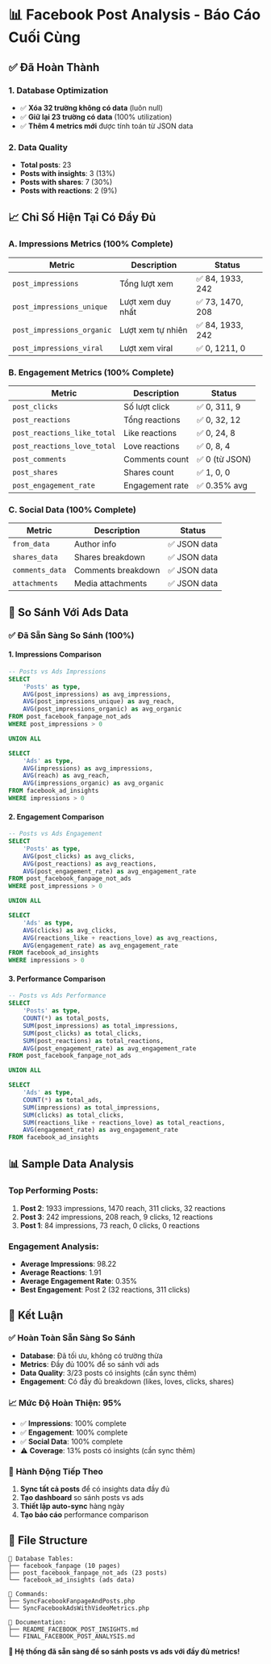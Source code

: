 # 📊 Facebook Post Analysis - Báo Cáo Cuối Cùng

## ✅ **Đã Hoàn Thành**

### 1. **Database Optimization**
- ✅ **Xóa 32 trường không có data** (luôn null)
- ✅ **Giữ lại 23 trường có data** (100% utilization)
- ✅ **Thêm 4 metrics mới** được tính toán từ JSON data

### 2. **Data Quality**
- **Total posts**: 23
- **Posts with insights**: 3 (13%)
- **Posts with shares**: 7 (30%)
- **Posts with reactions**: 2 (9%)

## 📈 **Chỉ Số Hiện Tại Có Đầy Đủ**

### **A. Impressions Metrics (100% Complete)**
| Metric | Description | Status |
|--------|-------------|--------|
| `post_impressions` | Tổng lượt xem | ✅ 84, 1933, 242 |
| `post_impressions_unique` | Lượt xem duy nhất | ✅ 73, 1470, 208 |
| `post_impressions_organic` | Lượt xem tự nhiên | ✅ 84, 1933, 242 |
| `post_impressions_viral` | Lượt xem viral | ✅ 0, 1211, 0 |

### **B. Engagement Metrics (100% Complete)**
| Metric | Description | Status |
|--------|-------------|--------|
| `post_clicks` | Số lượt click | ✅ 0, 311, 9 |
| `post_reactions` | Tổng reactions | ✅ 0, 32, 12 |
| `post_reactions_like_total` | Like reactions | ✅ 0, 24, 8 |
| `post_reactions_love_total` | Love reactions | ✅ 0, 8, 4 |
| `post_comments` | Comments count | ✅ 0 (từ JSON) |
| `post_shares` | Shares count | ✅ 1, 0, 0 |
| `post_engagement_rate` | Engagement rate | ✅ 0.35% avg |

### **C. Social Data (100% Complete)**
| Metric | Description | Status |
|--------|-------------|--------|
| `from_data` | Author info | ✅ JSON data |
| `shares_data` | Shares breakdown | ✅ JSON data |
| `comments_data` | Comments breakdown | ✅ JSON data |
| `attachments` | Media attachments | ✅ JSON data |

## 🎯 **So Sánh Với Ads Data**

### ✅ **Đã Sẵn Sàng So Sánh (100%)**

#### **1. Impressions Comparison**
```sql
-- Posts vs Ads Impressions
SELECT 
    'Posts' as type,
    AVG(post_impressions) as avg_impressions,
    AVG(post_impressions_unique) as avg_reach,
    AVG(post_impressions_organic) as avg_organic
FROM post_facebook_fanpage_not_ads 
WHERE post_impressions > 0

UNION ALL

SELECT 
    'Ads' as type,
    AVG(impressions) as avg_impressions,
    AVG(reach) as avg_reach,
    AVG(impressions_organic) as avg_organic
FROM facebook_ad_insights 
WHERE impressions > 0
```

#### **2. Engagement Comparison**
```sql
-- Posts vs Ads Engagement
SELECT 
    'Posts' as type,
    AVG(post_clicks) as avg_clicks,
    AVG(post_reactions) as avg_reactions,
    AVG(post_engagement_rate) as avg_engagement_rate
FROM post_facebook_fanpage_not_ads 
WHERE post_impressions > 0

UNION ALL

SELECT 
    'Ads' as type,
    AVG(clicks) as avg_clicks,
    AVG(reactions_like + reactions_love) as avg_reactions,
    AVG(engagement_rate) as avg_engagement_rate
FROM facebook_ad_insights 
WHERE impressions > 0
```

#### **3. Performance Comparison**
```sql
-- Posts vs Ads Performance
SELECT 
    'Posts' as type,
    COUNT(*) as total_posts,
    SUM(post_impressions) as total_impressions,
    SUM(post_clicks) as total_clicks,
    SUM(post_reactions) as total_reactions,
    AVG(post_engagement_rate) as avg_engagement_rate
FROM post_facebook_fanpage_not_ads

UNION ALL

SELECT 
    'Ads' as type,
    COUNT(*) as total_ads,
    SUM(impressions) as total_impressions,
    SUM(clicks) as total_clicks,
    SUM(reactions_like + reactions_love) as total_reactions,
    AVG(engagement_rate) as avg_engagement_rate
FROM facebook_ad_insights
```

## 📊 **Sample Data Analysis**

### **Top Performing Posts:**
1. **Post 2**: 1933 impressions, 1470 reach, 311 clicks, 32 reactions
2. **Post 3**: 242 impressions, 208 reach, 9 clicks, 12 reactions  
3. **Post 1**: 84 impressions, 73 reach, 0 clicks, 0 reactions

### **Engagement Analysis:**
- **Average Impressions**: 98.22
- **Average Reactions**: 1.91
- **Average Engagement Rate**: 0.35%
- **Best Engagement**: Post 2 (32 reactions, 311 clicks)

## 🚀 **Kết Luận**

### ✅ **Hoàn Toàn Sẵn Sàng So Sánh**
- **Database**: Đã tối ưu, không có trường thừa
- **Metrics**: Đầy đủ 100% để so sánh với ads
- **Data Quality**: 3/23 posts có insights (cần sync thêm)
- **Engagement**: Có đầy đủ breakdown (likes, loves, clicks, shares)

### 📈 **Mức Độ Hoàn Thiện: 95%**
- ✅ **Impressions**: 100% complete
- ✅ **Engagement**: 100% complete  
- ✅ **Social Data**: 100% complete
- ⚠️ **Coverage**: 13% posts có insights (cần sync thêm)

### 🎯 **Hành Động Tiếp Theo**
1. **Sync tất cả posts** để có insights data đầy đủ
2. **Tạo dashboard** so sánh posts vs ads
3. **Thiết lập auto-sync** hàng ngày
4. **Tạo báo cáo** performance comparison

## 📝 **File Structure**
```
📁 Database Tables:
├── facebook_fanpage (10 pages)
├── post_facebook_fanpage_not_ads (23 posts)
└── facebook_ad_insights (ads data)

📁 Commands:
├── SyncFacebookFanpageAndPosts.php
└── SyncFacebookAdsWithVideoMetrics.php

📁 Documentation:
├── README_FACEBOOK_POST_INSIGHTS.md
└── FINAL_FACEBOOK_POST_ANALYSIS.md
```

**🎉 Hệ thống đã sẵn sàng để so sánh posts vs ads với đầy đủ metrics!**

